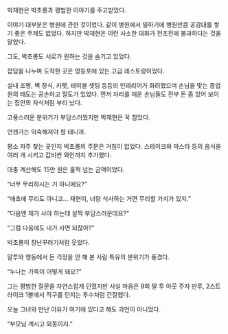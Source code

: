 박재현은 박초롱과 평범한 이야기를 주고받았다.

이야기 대부분은 병원에 관한 것이었다. 같이 병원에서 일하기에 병원만큼 공감대를 쌓기 좋은 주제도 없었다. 하지만 박재현은 이런 사소한 대화가 전초전에 불과하다는 것을 알았다.

그도, 박초롱도 서로가 원하는 것을 숨기고 있었다.

잡담을 나누며 도착한 곳은 영등포에 있는 고급 레스토랑이었다.

실내 조명, 벽 장식, 카펫, 테이블 셋팅 등등의 인테리어가 화려했으며 손님을 맞는 종업원의 태도는 공손하고 절도가 있었다. 먼저 자리를 채운 손님들도 전부 돈 좀 있어 보이는 집안의 자식처럼 부티 났다.

고풍스러운 분위기가 부담스러웠지만 박재현은 꾹 참았다.

언젠가는 익숙해져야 할 테니까.

평소 자주 찾는 곳인지 박초롱의 주문은 거침이 없었다. 스테이크와 파스타 등의 음식을 여러 개 시키고 값비싼 와인까지 추가했다.

대충 계산해도 15만 원은 훌쩍 넘는 금액이었다.

“너무 무리하시는 거 아니에요?”

“애초에 무리도 아니고… 재현이, 너랑 식사하는 거면 무리할 가치가 있지.”

“다음엔 제가 사야 하는데 살짝 부담스러운데요?”

“그럼 다음에도 내가 사면 되잖아?”

박초롱이 장난꾸러기처럼 웃었다.

말투와 행동에서 돈 걱정을 안 해 본 사람 특유의 분위기가 풍겼다.

“누나는 가족이 어떻게 돼요?”

그는 평범한 질문을 자연스럽게 던졌지만 사실 마음은 9회 말 투 아웃 주자 만루, 2스트라이크 1볼에서 직구를 던지는 투수처럼 간절했다.

오늘 그녀와 만난 이유가 여기에 있다고 해도 과언이 아니었다.

“부모님 계시고 외동이지.”